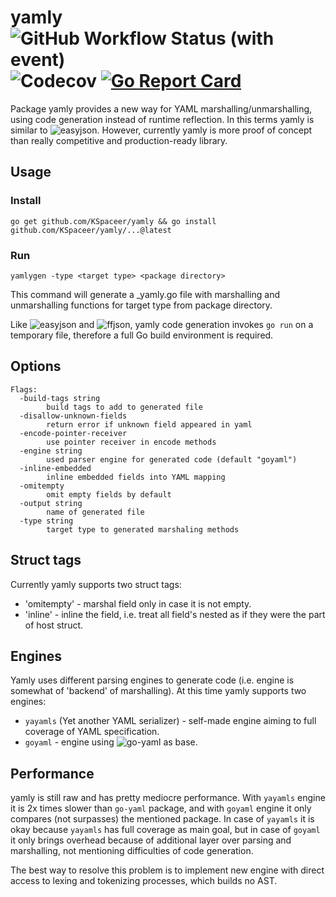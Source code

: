# yamly ![GitHub Workflow Status (with event)](https://img.shields.io/github/actions/workflow/status/KSpaceer/yamly/yamly.yml) ![Codecov](https://img.shields.io/codecov/c/gh/KSpaceer/yamly) [![Go Report Card](https://goreportcard.com/badge/github.com/KSpaceer/yamly)](https://goreportcard.com/report/github.com/KSpaceer/yamly)

Package yamly provides a new way for YAML marshalling/unmarshalling, using code generation instead of runtime reflection. In this terms yamly is similar to ![easyjson](https://github.com/mailru/easyjson).
However, currently yamly is more proof of concept than really competitive and production-ready library.

## Usage

### Install

```
go get github.com/KSpaceer/yamly && go install github.com/KSpaceer/yamly/...@latest
```

### Run

```
yamlygen -type <target type> <package directory>
```

This command will generate a <target type>_yamly.go file with marshalling and unmarshalling functions for target type from package directory.

Like ![easyjson](https://github.com/mailru/easyjson) and ![ffjson](https://github.com/pquerna/ffjson), yamly code generation invokes ```go run``` on a temporary file, therefore a full Go build environment is required.

## Options

```
Flags:
  -build-tags string
    	build tags to add to generated file
  -disallow-unknown-fields
    	return error if unknown field appeared in yaml
  -encode-pointer-receiver
    	use pointer receiver in encode methods
  -engine string
    	used parser engine for generated code (default "goyaml")
  -inline-embedded
    	inline embedded fields into YAML mapping
  -omitempty
    	omit empty fields by default
  -output string
    	name of generated file
  -type string
    	target type to generated marshaling methods
```

## Struct tags

Currently yamly supports two struct tags:

- 'omitempty' - marshal field only in case it is not empty.
- 'inline' - inline the field, i.e. treat all field's nested as if they were the part of host struct.

## Engines

Yamly uses different parsing engines to generate code (i.e. engine is somewhat of 'backend' of marshalling). At this time yamly supports two engines:

- ```yayamls``` (Yet another YAML serializer) - self-made engine aiming to full coverage of YAML specification.
- ```goyaml``` - engine using ![go-yaml](https://github.com/go-yaml/yaml) as base.

## Performance

yamly is still raw and has pretty mediocre performance. With ```yayamls``` engine it is 2x times slower than ```go-yaml``` package, and with ```goyaml``` engine it only compares (not surpasses) the mentioned package.
In case of ```yayamls``` it is okay because ```yayamls``` has full coverage as main goal, but in case of ```goyaml``` it only brings overhead because of additional layer over parsing and marshalling, not mentioning difficulties of code generation.

The best way to resolve this problem is to implement new engine with direct access to lexing and tokenizing processes, which builds no AST.
